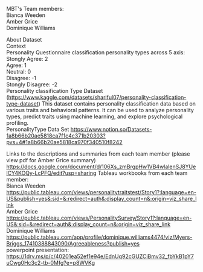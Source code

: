 MBT's Team members:  
Bianca Weeden   
Amber Grice   
Dominique Williams  

About Dataset  
Context  
Personality Questionnaire classification personality types across 5 axis:  
Stongly Agree: 2  
Agree: 1  
Neutral: 0  
Disagree: -1  
Stongly Disagree: -2  
Personality classification Type Dataset (https://www.kaggle.com/datasets/shariful07/personality-classification-type-dataset)
This dataset contains personality classification data based on various traits and behavioral patterns. It can be used to analyze personality types, predict traits using machine learning, and explore psychological profiling.  
PersonalityType Data Set https://www.notion.so/Datasets-1a8b66b20ae5818ca7f1c4c371b20303?pvs=4#1a8b66b20ae5818ca970f340510f8242

Links to the descriptions and summaries from each team member (please view pdf for Amber Grice summary)  
https://docs.google.com/document/d/106Xs_zmBrgpHw1VB4wlalenSJ8YUelCY4KOQy-LcPFQ/edit?usp=sharing
Tableau workbooks from each team member:  
Bianca Weeden https://public.tableau.com/views/personalitytraitstest/Story1?:language=en-US&publish=yes&:sid=&:redirect=auth&:display_count=n&:origin=viz_share_link  
Amber Grice  https://public.tableau.com/views/PersonalitySurvey/Story1?:language=en-US&:sid=&:redirect=auth&:display_count=n&:origin=viz_share_link  
Dominique Williams https://public.tableau.com/app/profile/dominique.williams4474/viz/Myers-Briggs_17410388843090/Agreeableness?publish=yes  
powerpoint presentation: https://1drv.ms/p/c/40201ea52ef1e94e/EdnUq92cGUZCiBmv32_fbYkB1pY7uCwg0Hc3c2-tb-0Mfg?e=p8WVKg
